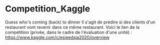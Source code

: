 # Competition_Kaggle
Guess who's coming (back) to dinner
Il s'agit de prédire si des clients d'un restaurant vont revenir dans ce même restaurant.
Voici le lien de la compétition (privée, dans le cadre de l'évaluation d'une unité) : 
https://www.kaggle.com/c/esieedsia2020/overview


